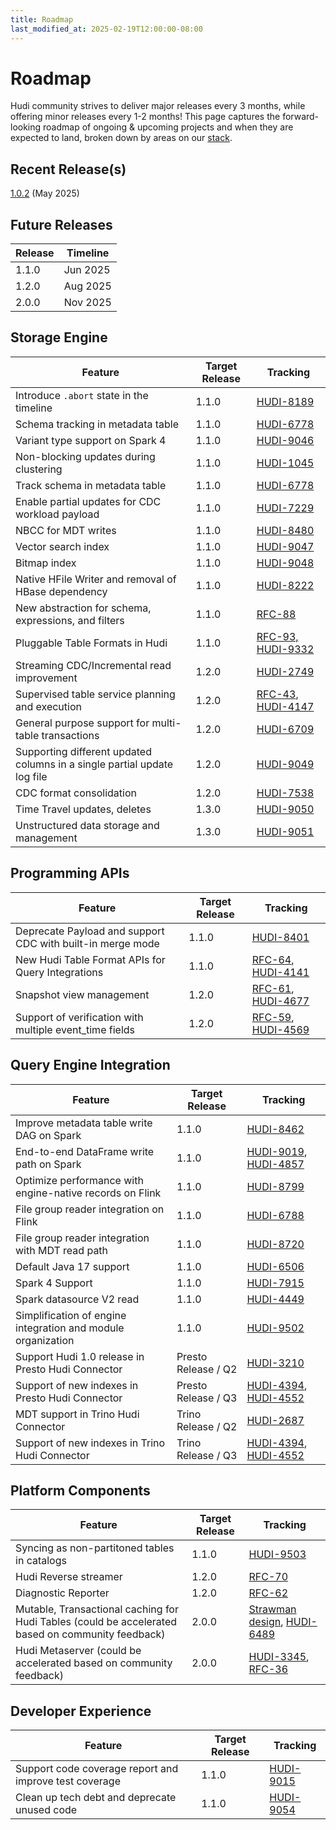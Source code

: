 ```yaml
---
title: Roadmap
last_modified_at: 2025-02-19T12:00:00-08:00
---
```

# Roadmap

Hudi community strives to deliver major releases every 3 months, while offering minor releases every 1-2 months!
This page captures the forward-looking roadmap of ongoing & upcoming projects and when they are expected to land, broken
down by areas on our [stack](/docs/hudi_stack).

## Recent Release(s)

[1.0.2](/releases/release-1.0.2) (May 2025)

## Future Releases

| Release | Timeline  |
|---------|-----------|
| 1.1.0   | Jun 2025  |
| 1.2.0   | Aug 2025  |
| 2.0.0   | Nov 2025  |


## Storage Engine

| Feature                                              | Target Release | Tracking                                                                                                                                                                       |
|------------------------------------------------------|----------------|--------------------------------------------------------------------------------------------------------------------------------------------------------------------------------|
| Introduce `.abort` state in the timeline             | 1.1.0          | [HUDI-8189](https://issues.apache.org/jira/browse/HUDI-8189) |
| Schema tracking in metadata table                    | 1.1.0          | [HUDI-6778](https://issues.apache.org/jira/browse/HUDI-6778) |
| Variant type support on Spark 4                      | 1.1.0          | [HUDI-9046](https://issues.apache.org/jira/browse/HUDI-9046) |
| Non-blocking updates during clustering               | 1.1.0          | [HUDI-1045](https://issues.apache.org/jira/browse/HUDI-1045)                                                                                                                   |
| Track schema in metadata table                       | 1.1.0          | [HUDI-6778](https://issues.apache.org/jira/browse/HUDI-6778)                                                                                                                   |
| Enable partial updates for CDC workload payload      | 1.1.0          | [HUDI-7229](https://issues.apache.org/jira/browse/HUDI-7229)                                                                                                                   |
| NBCC for MDT writes                                  | 1.1.0          | [HUDI-8480](https://issues.apache.org/jira/browse/HUDI-8480) |
| Vector search index                                  | 1.1.0          | [HUDI-9047](https://issues.apache.org/jira/browse/HUDI-9047) |
| Bitmap index                                         | 1.1.0          | [HUDI-9048](https://issues.apache.org/jira/browse/HUDI-9048) |
| Native HFile Writer and removal of HBase dependency  | 1.1.0          | [HUDI-8222](https://issues.apache.org/jira/browse/HUDI-8222) |
| New abstraction for schema, expressions, and filters | 1.1.0          | [RFC-88](https://github.com/apache/hudi/pull/12795) |
| Pluggable Table Formats in Hudi                      | 1.1.0          | [RFC-93, HUDI-9332](https://github.com/apache/hudi/blob/master/rfc/rfc-93/rfc-93.md) |
| Streaming CDC/Incremental read improvement           | 1.2.0          | [HUDI-2749](https://issues.apache.org/jira/browse/HUDI-2749) |
| Supervised table service planning and execution      | 1.2.0          | [RFC-43](https://github.com/apache/hudi/pull/4309), [HUDI-4147](https://issues.apache.org/jira/browse/HUDI-4147)                                                               |
| General purpose support for multi-table transactions | 1.2.0          | [HUDI-6709](https://issues.apache.org/jira/browse/HUDI-6709) |
| Supporting different updated columns in a single partial update log file | 1.2.0          | [HUDI-9049](https://issues.apache.org/jira/browse/HUDI-9049) |
| CDC format consolidation                             | 1.2.0          | [HUDI-7538](https://issues.apache.org/jira/browse/HUDI-7538) |
| Time Travel updates, deletes                         | 1.3.0          | [HUDI-9050](https://issues.apache.org/jira/browse/HUDI-9050) |
| Unstructured data storage and management             | 1.3.0          | [HUDI-9051](https://issues.apache.org/jira/browse/HUDI-9051)|


## Programming APIs

| Feature                                                 | Target Release | Tracking                                                                                                                   |
|---------------------------------------------------------|----------------|----------------------------------------------------------------------------------------------------------------------------|
| Deprecate Payload and support CDC with built-in merge mode | 1.1.0       | [HUDI-8401](https://issues.apache.org/jira/browse/HUDI-8401) |
| New Hudi Table Format APIs for Query Integrations       | 1.1.0          | [RFC-64](https://github.com/apache/hudi/pull/7080), [HUDI-4141](https://issues.apache.org/jira/browse/HUDI-4141)           |
| Snapshot view management                                | 1.2.0          | [RFC-61](https://github.com/apache/hudi/pull/6576), [HUDI-4677](https://issues.apache.org/jira/browse/HUDI-4677)           |
| Support of verification with multiple event_time fields | 1.2.0          | [RFC-59](https://github.com/apache/hudi/pull/6382), [HUDI-4569](https://issues.apache.org/jira/browse/HUDI-4569)           |


## Query Engine Integration

| Feature                                                 | Target Release | Tracking                                                                                                                                                                                 |
|---------------------------------------------------------|----------------|------------------------------------------------------------------------------------------------------------------------------------------------------------------------------------------|
| Improve metadata table write DAG on Spark               | 1.1.0          | [HUDI-8462](https://issues.apache.org/jira/browse/HUDI-8462) |
| End-to-end DataFrame write path on Spark                | 1.1.0          | [HUDI-9019](https://issues.apache.org/jira/browse/HUDI-9019), [HUDI-4857](https://issues.apache.org/jira/browse/HUDI-4857) |
| Optimize performance with engine-native records on Flink | 1.1.0          | [HUDI-8799](https://issues.apache.org/jira/browse/HUDI-8799) |
| File group reader integration on Flink                  | 1.1.0          | [HUDI-6788](https://issues.apache.org/jira/browse/HUDI-6788) |
| File group reader integration with MDT read path        | 1.1.0          | [HUDI-8720](https://issues.apache.org/jira/browse/HUDI-8720) |
| Default Java 17 support 	                               | 1.1.0	         | [HUDI-6506](https://issues.apache.org/jira/browse/HUDI-6506)                                                                                                                             |
| Spark 4 Support	                                       | 1.1.0	         | [HUDI-7915](https://issues.apache.org/jira/browse/HUDI-7915)                                                                                                                             |
| Spark datasource V2 read                                | 1.1.0          | [HUDI-4449](https://issues.apache.org/jira/browse/HUDI-4449)                                                                                                                             |
| Simplification of engine integration and module organization | 1.1.0          | [HUDI-9502](https://issues.apache.org/jira/browse/HUDI-9502) |
| Support Hudi 1.0 release in Presto Hudi Connector       | Presto Release / Q2 | [HUDI-3210](https://issues.apache.org/jira/browse/HUDI-3210) |
| Support of new indexes in Presto Hudi Connector         | Presto Release / Q3 | [HUDI-4394](https://issues.apache.org/jira/browse/HUDI-4394), [HUDI-4552](https://issues.apache.org/jira/browse/HUDI-4552) |
| MDT support in Trino Hudi Connector                     | Trino Release / Q2 | [HUDI-2687](https://issues.apache.org/jira/browse/HUDI-2687) |
| Support of new indexes in Trino Hudi Connector          | Trino Release / Q3 | [HUDI-4394](https://issues.apache.org/jira/browse/HUDI-4394), [HUDI-4552](https://issues.apache.org/jira/browse/HUDI-4552) |

## Platform Components

| Feature                                                                                           | Target Release | Tracking                                                                                                                               |
|---------------------------------------------------------------------------------------------------|----------------|----------------------------------------------------------------------------------------------------------------------------------------|
| Syncing as non-partitoned tables in catalogs             | 1.1.0          | [HUDI-9503](https://issues.apache.org/jira/browse/HUDI-9503) |
| Hudi Reverse streamer                                                                             | 1.2.0          | [RFC-70](https://github.com/apache/hudi/pull/9040)                                                                                      |
| Diagnostic Reporter                                                                               | 1.2.0          | [RFC-62](https://github.com/apache/hudi/pull/6600)                                                                        |
| Mutable, Transactional caching for Hudi Tables (could be accelerated based on community feedback) | 2.0.0          | [Strawman design](https://docs.google.com/presentation/d/1QBgLw11TM2Qf1KUESofGrQDb63EuggNCpPaxc82Kldo/edit#slide=id.gf7e0551254_0_5), [HUDI-6489](https://issues.apache.org/jira/browse/HUDI-6489) |
| Hudi Metaserver (could be accelerated based on community feedback)                                | 2.0.0          | [HUDI-3345](https://issues.apache.org/jira/browse/HUDI-3345), [RFC-36](https://github.com/apache/hudi/pull/4718) |


## Developer Experience
| Feature                                                 | Target Release | Tracking                                 |
|---------------------------------------------------------|----------------|------------------------------------------|
| Support code coverage report and improve test coverage  | 1.1.0          | [HUDI-9015](https://issues.apache.org/jira/browse/HUDI-9015) |
| Clean up tech debt and deprecate unused code            | 1.1.0          | [HUDI-9054](https://issues.apache.org/jira/browse/HUDI-9054) |
